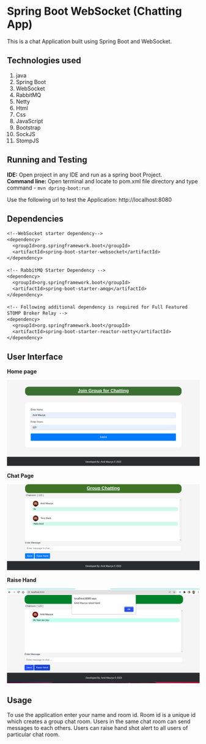 # Spring Boot WebSocket (Chatting App)
This is a chat Application built using Spring Boot and WebSocket.

## Technologies used
1. java
2. Spring Boot
3. WebSocket
4. RabbitMQ
5. Netty
6. Html
7. Css
8. JavaScript
9. Bootstrap
10. SockJS
11. StompJS

## Running and Testing
**IDE:** 
Open project in any IDE and run as a spring boot Project. <br>
**Command line:** 
Open terminal and locate to pom.xml file directory and type command - 
`mvn dpring-boot:run`

Use the following url to test the Application:
http://localhost:8080

## Dependencies
```
<!--WebSocket starter dependency-->
<dependency>
  <groupId>org.springframework.boot</groupId>
  <artifactId>spring-boot-starter-websocket</artifactId>
</dependency>

<!-- RabbitMQ Starter Dependency -->
<dependency>
  <groupId>org.springframework.boot</groupId>
  <artifactId>spring-boot-starter-amqp</artifactId>
</dependency>

<!-- Following additional dependency is required for Full Featured STOMP Broker Relay -->
<dependency>
  <groupId>org.springframework.boot</groupId>
  <artifactId>spring-boot-starter-reactor-netty</artifactId>
</dependency>
```

## User Interface

**Home page**

![chat-home.png](assets%2Fimages%2Fchat-home.png)

**Chat Page**

![chat.png](assets%2Fimages%2Fchat.png)

**Raise Hand**

![raise-hand.png](assets%2Fimages%2Fraise-hand.png)

## Usage

To use the application enter your name and room id. 
Room id is a unique id which creates a group chat room.
Users in the same chat room can send messages to each others.
Users can raise hand shot alert to all users of particular chat room.


